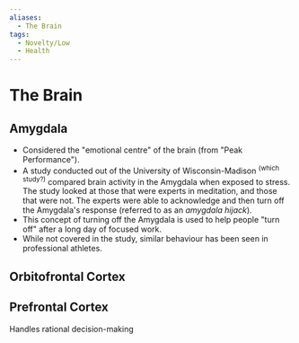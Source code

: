 ```yaml
---
aliases:
  - The Brain
tags:
  - Novelty/Low
  - Health
---
```

# The Brain

## Amygdala

- Considered the "emotional centre" of the brain (from "Peak Performance").
- A study conducted out of the University of Wisconsin-Madison <sup>(which study?)</sup> compared brain activity in the Amygdala when exposed to stress. The study looked at those that were experts in meditation, and those that were not. The experts were able to acknowledge and then turn off the Amygdala's response (referred to as an _amygdala hijack_). 
- This concept of turning off the Amygdala is used to help people "turn off" after a long day of focused work. 
- While not covered in the study, similar behaviour has been seen in professional athletes.

## Orbitofrontal Cortex

## Prefrontal Cortex

Handles rational decision-making